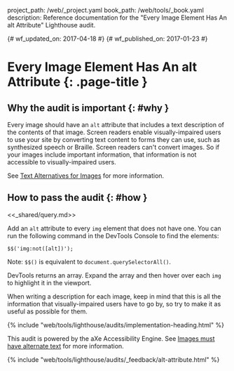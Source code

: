 project_path: /web/_project.yaml
book_path: /web/tools/_book.yaml
description: Reference documentation for the "Every Image Element Has An alt Attribute" Lighthouse audit.

{# wf_updated_on: 2017-04-18 #}
{# wf_published_on: 2017-01-23 #}

# Every Image Element Has An alt Attribute  {: .page-title }

## Why the audit is important {: #why }

Every image should have an `alt` attribute that includes a text description
of the contents of that image. Screen readers enable visually-impaired users
to use your site by converting text content to forms they can use, such as
synthesized speech or Braille. Screen readers can't convert images. So if your
images include important information, that information is not accessible to
visually-impaired users.

See [Text Alternatives for Images](/web/fundamentals/accessibility/semantics-builtin/text-alternatives-for-images) for more information.

## How to pass the audit {: #how }

<<_shared/query.md>>

Add an `alt` attribute to every `img` element that does not have one.
You can run the following command in the DevTools Console to find the elements:

    $$('img:not([alt])');

Note: `$$()` is equivalent to `document.querySelectorAll()`.

DevTools returns an array. Expand the array and then hover over each `img`
to highlight it in the viewport.

When writing a description for each image, keep in mind that this is all the
information that visually-impaired users have to go by, so try to make it as
useful as possible for them.

{% include "web/tools/lighthouse/audits/implementation-heading.html" %}

This audit is powered by the aXe Accessibility Engine. See [Images must have
alternate text][axe] for more information.

[axe]: https://dequeuniversity.com/rules/axe/1.1/image-alt


{% include "web/tools/lighthouse/audits/_feedback/alt-attribute.html" %}
